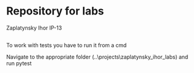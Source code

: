 # Repository for labs 
Zaplatynsky Ihor ІР-13

##
To work with tests you have to run it from a cmd

Navigate to the appropriate folder (..\projects\zaplatynsky_ihor_labs) and run pytest
